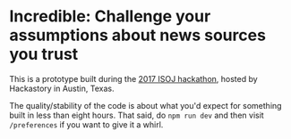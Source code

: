 # Incredible: Challenge your assumptions about news sources you trust
This is a prototype built during the [2017 ISOJ hackathon](https://github.com/AndrewGibson27/news-credibility-hackathon), hosted by Hackastory in Austin, Texas.

The quality/stability of the code is about what you'd expect for something built in less than eight hours. That said, do `npm run dev` and then visit `/preferences` if you want to give it a whirl.
